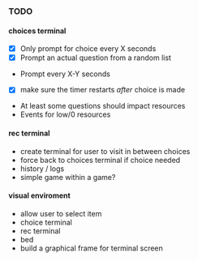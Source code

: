 ### TODO

#### choices terminal

* [x] Only prompt for choice every X seconds
* [x] Prompt an actual question from a random list
* Prompt every X-Y seconds
* [x] make sure the timer restarts *after* choice is made
* At least some questions should impact resources
* Events for low/0 resources

#### rec terminal

* create terminal for user to visit in between choices
* force back to choices terminal if choice needed
* history / logs
* simple game within a game?

#### visual enviroment

* allow user to select item
 * choice terminal
 * rec terminal
 * bed
* build a graphical frame for terminal screen
